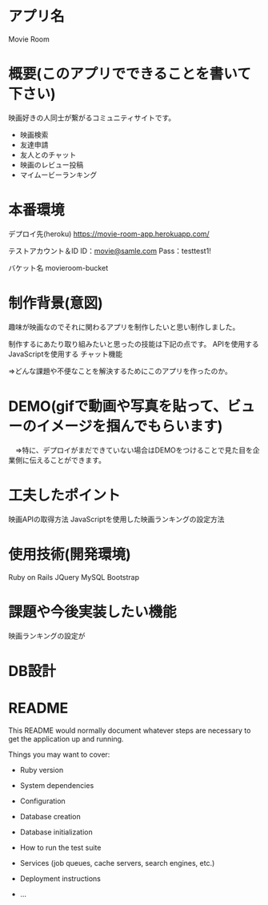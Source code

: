 # アプリ名
Movie Room

# 概要(このアプリでできることを書いて下さい)
映画好きの人同士が繋がるコミュニティサイトです。
* 映画検索
* 友達申請
* 友人とのチャット
* 映画のレビュー投稿
* マイムービーランキング


# 本番環境
デプロイ先(heroku)
https://movie-room-app.herokuapp.com/

テストアカウント＆ID
ID：movie@samle.com
Pass：testtest1!

バケット名
movieroom-bucket

# 制作背景(意図)
趣味が映画なのでそれに関わるアプリを制作したいと思い制作しました。

制作するにあたり取り組みたいと思ったの技能は下記の点です。
APIを使用する
JavaScriptを使用する
チャット機能

⇒どんな課題や不便なことを解決するためにこのアプリを作ったのか。



# DEMO(gifで動画や写真を貼って、ビューのイメージを掴んでもらいます)

　⇒特に、デプロイがまだできていない場合はDEMOをつけることで見た目を企業側に伝えることができます。

# 工夫したポイント
映画APIの取得方法
JavaScriptを使用した映画ランキングの設定方法

# 使用技術(開発環境)
Ruby on Rails
JQuery
MySQL
Bootstrap

# 課題や今後実装したい機能
映画ランキングの設定が

# DB設計




# README

This README would normally document whatever steps are necessary to get the
application up and running.

Things you may want to cover:

* Ruby version

* System dependencies

* Configuration

* Database creation

* Database initialization

* How to run the test suite

* Services (job queues, cache servers, search engines, etc.)

* Deployment instructions

* ...

